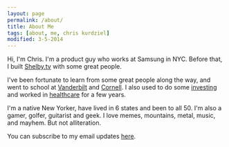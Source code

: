 ```yaml
---
layout: page
permalink: /about/
title: About Me
tags: [about, me, chris kurdziel]
modified: 3-5-2014
---
```


Hi, I'm Chris. I'm a product guy who works at Samsung in NYC. Before that, I built [Shelby.tv](http://shelby.tv) with some great people.

I've been fortunate to learn from some great people along the way, and went to school at [Vanderbilt](http://engineering.vanderbilt.edu/) and [Cornell](http://www.johnson.cornell.edu/). I also used to do some [investing](http://www.brventurefund.com/) and worked in [healthcare](http://www.mckesson.com/) for a few years.

I'm a native New Yorker, have lived in 6 states and been to all 50. I'm also a gamer, golfer, guitarist and geek. I love memes, mountains, metal, music, and mayhem. But not alliteration.

You can subscribe to my email updates [here](http://eepurl.com/R87KD).
